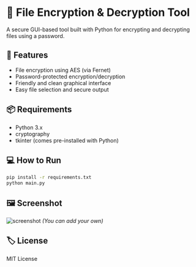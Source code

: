 # 🔐 File Encryption & Decryption Tool

A secure GUI-based tool built with Python for encrypting and decrypting files using a password.

## 🚀 Features
- File encryption using AES (via Fernet)
- Password-protected encryption/decryption
- Friendly and clean graphical interface
- Easy file selection and secure output

## 📦 Requirements
- Python 3.x
- cryptography
- tkinter (comes pre-installed with Python)

## 💻 How to Run

```bash
pip install -r requirements.txt
python main.py
```

## 🖼️ Screenshot
![screenshot](screenshot.png) *(You can add your own)*

## 🏷️ License
MIT License
